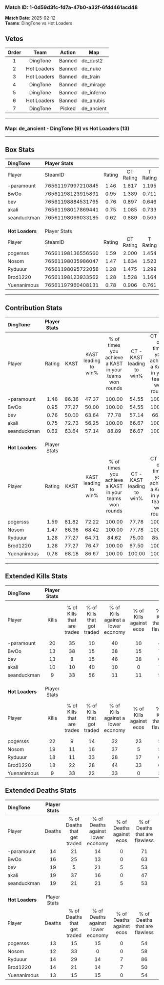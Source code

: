 ### Match ID: 1-0d59d3fc-fd7a-47b0-a32f-6fdd461acd48  
**Match Date**: 2025-02-12  
**Teams**: DingTone vs Hot Loaders  

## Vetos  

| Order | Team | Action | Map |
| :---: | :--: | :----: | --- |
| 1 | DingTone | Banned | de_dust2 |
| 2 | Hot Loaders | Banned | de_nuke |
| 3 | Hot Loaders | Banned | de_train |
| 4 | DingTone | Banned | de_mirage |
| 5 | DingTone | Banned | de_inferno |
| 6 | Hot Loaders | Banned | de_anubis |
| 7 | DingTone | Picked | de_ancient |

---  

### **Map**: de_ancient - DingTone (9) vs Hot Loaders (13)  
---  

## Box Stats  

| **DingTone**    | Player Stats      |        |           |          |       |       |       |         |        |      |     |
| :- | :- | :-: | :-: | :-: | :-: | :-: | :-: | :-: | :-: | :-: | :-: |
| Player          | SteamID           | Rating | CT Rating | T Rating | KAST  |  ADR  | Kills | Assists | Deaths | K/D  | HS% |
| -paramount      | 76561197997210845 |  1.46  |   1.817   |  1.195   | 86.36 | 93.9  |  20   |    5    |   14   | 1.43 | 50  |
| BwOo            | 76561198123915891 |  0.95  |   1.389   |  0.711   | 77.27 | 58.3  |  13   |    3    |   16   | 0.81 |  7  |
| bev             | 76561198884531765 |  0.76  |   0.897   |  0.646   | 50.00 | 80.3  |  13   |    5    |   19   | 0.68 | 53  |
| akali           | 76561198017869441 |  0.75  |   1.085   |  0.733   | 72.73 | 63.5  |  10   |    5    |   19   | 0.53 | 40  |
| seanduckman     | 76561198069033185 |  0.62  |   0.889   |  0.509   | 63.64 | 53.6  |   9   |    6    |   19   | 0.47 | 55  |
|                 |                   |        |           |          |       |       |       |         |        |      |     |
|                 |                   |        |           |          |       |       |       |         |        |      |     |
|                 |                   |        |           |          |       |       |       |         |        |      |     |
| **Hot Loaders** | Player Stats      |        |           |          |       |       |       |         |        |      |     |
| Player          | SteamID           | Rating | CT Rating | T Rating | KAST  |  ADR  | Kills | Assists | Deaths | K/D  | HS% |
| pogersss        | 76561198136556560 |  1.59  |   2.000   |  1.454   | 81.82 | 110.4 |  22   |    7    |   13   | 1.69 | 50  |
| Nosom           | 76561198035986047 |  1.47  |   1.634   |  1.523   | 86.36 | 92.3  |  19   |    7    |   12   | 1.58 | 52  |
| Ryduuur         | 76561198095722058 |  1.28  |   1.475   |  1.299   | 77.27 | 81.6  |  18   |    6    |   14   | 1.29 | 33  |
| Brod1220        | 76561198123933562 |  1.28  |   1.528   |  1.164   | 77.27 | 84.1  |  18   |    4    |   14   | 1.29 | 38  |
| Yuenanimous     | 76561197960408131 |  0.78  |   0.906   |  0.761   | 68.18 | 49.2  |   9   |    5    |   13   | 0.69 | 33  |
---  

## Contribution Stats  

| **DingTone**    | Player Stats |       |                      |                                                        |                           |                                                             |                          |                                                            |
| :- | :-: | :-: | :-: | :-: | :-: | :-: | :-: | :-: |
| Player          |    Rating    | KAST  | KAST leading to win% | % of times you achieve a KAST in your teams won rounds | CT - KAST leading to win% | CT - % of times you achieve a KAST in your teams won rounds | T - KAST leading to win% | T - % of times you achieve a KAST in your teams won rounds |
| -paramount      |     1.46     | 86.36 |        47.37         |                         100.00                         |           54.55           |                           100.00                            |          37.50           |                           100.00                           |
| BwOo            |     0.95     | 77.27 |        50.00         |                         100.00                         |           54.55           |                           100.00                            |          42.86           |                           100.00                           |
| bev             |     0.76     | 50.00 |        63.64         |                         77.78                          |           57.14           |                            66.67                            |          75.00           |                           100.00                           |
| akali           |     0.75     | 72.73 |        56.25         |                         100.00                         |           66.67           |                           100.00                            |          42.86           |                           100.00                           |
| seanduckman     |     0.62     | 63.64 |        57.14         |                         88.89                          |           66.67           |                           100.00                            |          40.00           |                           66.67                            |
|                 |              |       |                      |                                                        |                           |                                                             |                          |                                                            |
|                 |              |       |                      |                                                        |                           |                                                             |                          |                                                            |
|                 |              |       |                      |                                                        |                           |                                                             |                          |                                                            |
| **Hot Loaders** | Player Stats |       |                      |                                                        |                           |                                                             |                          |                                                            |
| Player          |    Rating    | KAST  | KAST leading to win% | % of times you achieve a KAST in your teams won rounds | CT - KAST leading to win% | CT - % of times you achieve a KAST in your teams won rounds | T - KAST leading to win% | T - % of times you achieve a KAST in your teams won rounds |
| pogersss        |     1.59     | 81.82 |        72.22         |                         100.00                         |           77.78           |                           100.00                            |          66.67           |                           100.00                           |
| Nosom           |     1.47     | 86.36 |        68.42         |                         100.00                         |           77.78           |                           100.00                            |          60.00           |                           100.00                           |
| Ryduuur         |     1.28     | 77.27 |        64.71         |                         84.62                          |           75.00           |                            85.71                            |          55.56           |                           83.33                            |
| Brod1220        |     1.28     | 77.27 |        76.47         |                         100.00                         |           87.50           |                           100.00                            |          66.67           |                           100.00                           |
| Yuenanimous     |     0.78     | 68.18 |        86.67         |                         100.00                         |          100.00           |                           100.00                            |          75.00           |                           100.00                           |
---  

## Extended Kills Stats  

| **DingTone**    | Player Stats |                            |                            |                                    |                         |                              |                                 |                                       |                    |           |
| :- | :-: | :-: | :-: | :-: | :-: | :-: | :-: | :-: | :-: | :-: |
| Player          |    Kills     | % of Kills that are trades | % of Kills that got traded | % of Kills against a lower economy | % of Kills against ecos | % of Kills that are flawless | % of Kills that are close duels | % of Kills that are assisted by flash | Pistol Round Kills | AWP Kills |
| -paramount      |      20      |             35             |             10             |                 40                 |           10            |              40              |                5                |                   0                   |         5          |     3     |
| BwOo            |      13      |             38             |             15             |                 38                 |           15            |              77              |                8                |                   0                   |         0          |     0     |
| bev             |      13      |             8              |             15             |                 46                 |           38            |              62              |                8                |                   0                   |         5          |     0     |
| akali           |      10      |             10             |             40             |                 10                 |            0            |              70              |               20                |                   0                   |         0          |     0     |
| seanduckman     |      9       |             33             |             56             |                 11                 |           11            |              56              |                0                |                   0                   |         0          |     0     |
|                 |              |                            |                            |                                    |                         |                              |                                 |                                       |                    |           |
|                 |              |                            |                            |                                    |                         |                              |                                 |                                       |                    |           |
|                 |              |                            |                            |                                    |                         |                              |                                 |                                       |                    |           |
| **Hot Loaders** | Player Stats |                            |                            |                                    |                         |                              |                                 |                                       |                    |           |
| Player          |    Kills     | % of Kills that are trades | % of Kills that got traded | % of Kills against a lower economy | % of Kills against ecos | % of Kills that are flawless | % of Kills that are close duels | % of Kills that are assisted by flash | Pistol Round Kills | AWP Kills |
| pogersss        |      22      |             9              |             14             |                 32                 |           23            |              55              |               14                |                   5                   |         2          |     0     |
| Nosom           |      19      |             11             |             16             |                 37                 |            5            |              58              |                0                |                   0                   |         1          |     0     |
| Ryduuur         |      18      |             11             |             33             |                 28                 |           17            |              61              |                0                |                   0                   |         0          |     2     |
| Brod1220        |      18      |             22             |             28             |                 44                 |           33            |              67              |                0                |                   6                   |         0          |     0     |
| Yuenanimous     |      9       |             33             |             22             |                 33                 |            0            |              33              |               11                |                  11                   |         0          |     0     |
## Extended Deaths Stats  

| **DingTone**    | Player Stats |                             |                                   |                          |                               |                            |                           |               |
| :- | :-: | :-: | :-: | :-: | :-: | :-: | :-: | :-: |
| Player          |    Deaths    | % of Deaths that get traded | % of Deaths against lower economy | % of Deaths against ecos | % of Deaths that are flawless | % of Deaths that are close | % of Deaths while blinded | Deaths to AWP |
| -paramount      |      14      |             21              |                14                 |            0             |              71               |             0              |             7             |       0       |
| BwOo            |      16      |             25              |                13                 |            0             |              63               |             0              |             0             |       0       |
| bev             |      19      |              5              |                21                 |            5             |              53               |             5              |             0             |       0       |
| akali           |      19      |             37              |                16                 |            0             |              47               |             11             |            11             |       1       |
| seanduckman     |      19      |             21              |                21                 |            5             |              53               |             5              |             0             |       1       |
|                 |              |                             |                                   |                          |                               |                            |                           |               |
|                 |              |                             |                                   |                          |                               |                            |                           |               |
|                 |              |                             |                                   |                          |                               |                            |                           |               |
| **Hot Loaders** | Player Stats |                             |                                   |                          |                               |                            |                           |               |
| Player          |    Deaths    | % of Deaths that get traded | % of Deaths against lower economy | % of Deaths against ecos | % of Deaths that are flawless | % of Deaths that are close | % of Deaths while blinded | Deaths to AWP |
| pogersss        |      13      |             15              |                15                 |            0             |              54               |             31             |             0             |       0       |
| Nosom           |      12      |             33              |                 0                 |            0             |              58               |             8              |             0             |       0       |
| Ryduuur         |      14      |             29              |                14                 |            7             |              86               |             0              |             0             |       0       |
| Brod1220        |      14      |             21              |                14                 |            7             |              50               |             0              |             0             |       2       |
| Yuenanimous     |      13      |             15              |                15                 |            0             |              54               |             0              |             0             |       1       |
